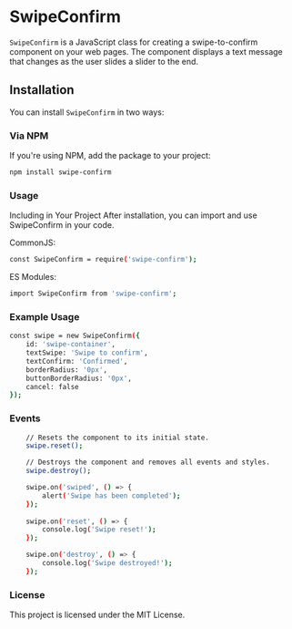 # SwipeConfirm

`SwipeConfirm` is a JavaScript class for creating a swipe-to-confirm component on your web pages. The component displays a text message that changes as the user slides a slider to the end.

## Installation

You can install `SwipeConfirm` in two ways:

### Via NPM

If you're using NPM, add the package to your project:

```bash
npm install swipe-confirm
``` 


### Usage
Including in Your Project
After installation, you can import and use SwipeConfirm in your code.

CommonJS:
```bash
const SwipeConfirm = require('swipe-confirm');
``` 

ES Modules:
```bash
import SwipeConfirm from 'swipe-confirm';
``` 
### Example Usage

```bash
const swipe = new SwipeConfirm({
    id: 'swipe-container', 
    textSwipe: 'Swipe to confirm', 
    textConfirm: 'Confirmed', 
    borderRadius: '0px', 
    buttonBorderRadius: '0px',
	cancel: false
});
``` 

### Events

```bash
    // Resets the component to its initial state.
	swipe.reset();

	// Destroys the component and removes all events and styles.
	swipe.destroy();	

    swipe.on('swiped', () => {
		alert('Swipe has been completed');
	});
	
	swipe.on('reset', () => {
		console.log('Swipe reset!');
	});

	swipe.on('destroy', () => {
		console.log('Swipe destroyed!');
	});

``` 

### License

This project is licensed under the MIT License.